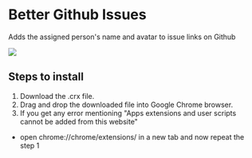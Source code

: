# Better Github Issues
Adds the assigned person's name and avatar to issue links on Github

![](https://cdn.shopify.com/s/files/1/0164/5336/files/Screenshot_2015-03-31_17.21.21.png?3143477394442037684)

Steps to install
---
1. Download the .crx file. 
2. Drag and drop the downloaded file into Google Chrome browser.
3. If you get any error mentioning "Apps extensions and user scripts cannot be added from this website"
  - open chrome://chrome/extensions/ in a new tab and now repeat the step 1
